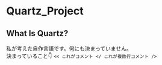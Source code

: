 # Quartz_Project

## What Is Quartz?

私が考えた自作言語です。何にも決まっていません。<br />
決まっていること👇
`
<< これがコメント
</
  これが複数行コメント
/>
`

